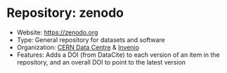 # Repository: zenodo

- Website: https://zenodo.org
- Type: General repository for datasets and software
- Organization: [CERN Data Centre](https://home.cern/science/computing/data-centre) & [Invenio](https://inveniosoftware.org/)
- Features: Adds a DOI (from DataCite) to each version of an item in the repository, 
  and an overall DOI to point to the latest version
